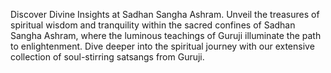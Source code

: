 Discover Divine Insights at Sadhan Sangha Ashram.
Unveil the treasures of spiritual wisdom and tranquility within the sacred confines of Sadhan Sangha Ashram, where the luminous teachings of Guruji illuminate the path to enlightenment.
Dive deeper into the spiritual journey with our extensive collection of soul-stirring satsangs from Guruji.